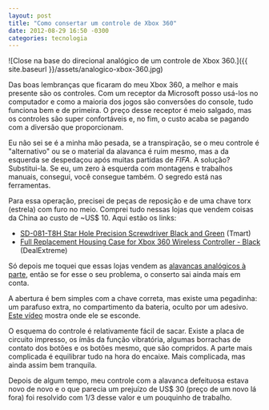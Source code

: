 ```yaml
---
layout: post
title: "Como consertar um controle de Xbox 360"
date: 2012-08-29 16:50 -0300
categories: tecnologia
---
```

![Close na base do direcional analógico de um controle de Xbox 360.]({{ site.baseurl }}/assets/analogico-xbox-360.jpg)

Das boas lembranças que ficaram do meu Xbox 360, a melhor e mais presente são os controles. Com um receptor da Microsoft posso usá-los no computador e como a maioria dos jogos são conversões do console, tudo funciona bem e de primeira. O preço desse receptor é meio salgado, mas os controles são super confortáveis e, no fim, o custo acaba se pagando com a diversão que proporcionam.

Eu não sei se é a minha mão pesada, se a transpiração, se o meu controle é "alternativo" ou se o material da alavanca é ruim mesmo, mas a da esquerda se despedaçou após muitas partidas de _FIFA_. A solução? Substitui-la. Se eu, um zero à esquerda com montagens e trabalhos manuais, consegui, você consegue também. O segredo está nas ferramentas.

Para essa operação, precisei de peças de reposição e de uma chave torx (estrela) com furo no meio. Comprei tudo nessas lojas que vendem coisas da China ao custo de ~US$ 10. Aqui estão os links:

* [SD-081-T8H Star Hole Precision Screwdriver Black and Green](http://www.tmart.com/SD081T8H-Star-Hole-Precision-Screwdriver-Black-and-Green_p151450.html) (Tmart)
* [Full Replacement Housing Case for Xbox 360 Wireless Controller - Black](http://www.dealextreme.com/p/full-replacement-housing-case-for-xbox-360-wireless-controller-black-56705?item=50) (DealExtreme)

Só depois me toquei que essas lojas vendem as [alavancas analógicos à parte](http://www.dealextreme.com/p/replacement-plastic-analog-cap-for-xbox-360-controller-grey-2-piece-145260?item=8), então se for esse o seu problema, o conserto sai ainda mais em conta.

A abertura é bem simples com a chave correta, mas existe uma pegadinha: um parafuso extra, no compartimento da bateria, oculto por um adesivo. [Este vídeo](http://www.youtube.com/watch?v=lFCnEvsNyW4) mostra onde ele se esconde.

O esquema do controle é relativamente fácil de sacar. Existe a placa de circuito impresso, os ímãs da função vibratória, algumas borrachas de contato dos botões e os botões mesmo, que são compridos. A parte mais complicada é equilibrar tudo na hora do encaixe. Mais complicada, mas ainda assim bem tranquila.

Depois de algum tempo, meu controle com a alavanca defeituosa estava novo de novo e o que parecia um prejuízo de US$ 30 (preço de um novo lá fora) foi resolvido com 1/3 desse valor e um pouquinho de trabalho.
